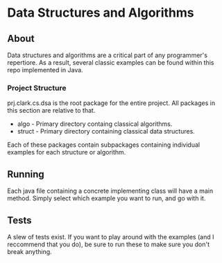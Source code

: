 # Data Structures and Algorithms

## About
Data structures and algorithms are a critical part of any programmer's
repertiore. As a result, several classic examples can be found within this repo
implemented in Java.

### Project Structure
prj.clark.cs.dsa is the root package for the entire project. All packages in
this section are relative to that.

* algo - Primary directory containg classical algorithms.
* struct - Primary directory containing classical data structures.

Each of these packages contain subpackages containing individual examples for
each structure or algorithm.

## Running
Each java file containing a concrete implementing class will have a main
method. Simply select which example you want to run, and go with it.

## Tests
A slew of tests exist. If you want to play around with the examples (and I
reccommend that you do), be sure to run these to make sure you don't break
anything.
